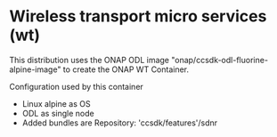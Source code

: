# Wireless transport micro services (wt)

This distribution uses the ONAP ODL image "onap/ccsdk-odl-fluorine-alpine-image" to create the ONAP WT Container.

Configuration used by this container
- Linux alpine as OS
- ODL as single node
- Added bundles are Repository: 'ccsdk/features'/sdnr
